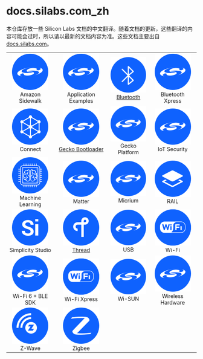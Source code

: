 # docs.silabs.com_zh

本仓库存放一些 Silicon Labs 文档的中文翻译。随着文档的更新，这些翻译的内容可能会过时，所以请以最新的文档内容为准。这些文档主要出自 [docs.silabs.com](https://docs.silabs.com/)。

|                                                           |                                                                                     |                                                                         |                                                         |
| :-------------------------------------------------------: | :---------------------------------------------------------------------------------: | :---------------------------------------------------------------------: | :-----------------------------------------------------: |
|   ![](images/icon-platform-blue.svg)<br>Amazon Sidewalk   |             ![](images/icon-platform-blue.svg)<br>Application Examples              | ![](images/icon-bluetooth-blue.svg)<br>[Bluetooth](Bluetooth/README.md) | ![](images/icon-platform-blue.svg)<br>Bluetooth Xpress  |
|       ![](images/icon-connect-blue.svg)<br>Connect        | ![](images/icon-platform-blue.svg)<br>[Gecko Bootloader](GeckoBootloader/README.md) |          ![](images/icon-platform-blue.svg)<br>Gecko Platform           |   ![](images/icon-platform-blue.svg)<br>IoT Security    |
| ![](images/icon-machine-learning.svg)<br>Machine Learning |                    ![](images/icon-platform-blue.svg)<br>Matter                     |              ![](images/icon-platform-blue.svg)<br>Micrium              |         ![](images/icon-rail-blue.svg)<br>RAIL          |
|   ![](images/icon-studio-blue.svg)<br>Simplicity Studio   |           ![](images/icon-thread-blue.svg)<br>[Thread](Thread/README.md)            |                ![](images/icon-platform-blue.svg)<br>USB                |         ![](images/icon-wifi-blue.svg)<br>Wi-Fi         |
|  ![](images/icon-platform-blue.svg)<br>Wi-Fi 6 + BLE SDK  |                   ![](images/icon-wifi-blue.svg)<br>Wi-Fi Xpress                    |              ![](images/icon-platform-blue.svg)<br>Wi-SUN               | ![](images/icon-platform-blue.svg)<br>Wireless Hardware |
|         ![](images/icon-zwave-blue.svg)<br>Z-Wave         |                     ![](images/icon-zigbee-blue.svg)<br>Zigbee                      |                                                                         |                                                         |